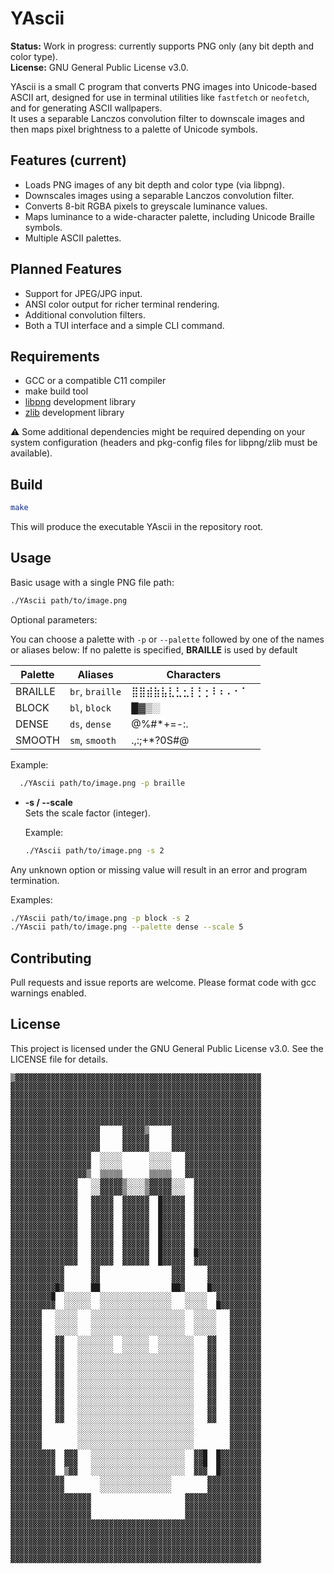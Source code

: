 # YAscii

**Status:** Work in progress: currently supports PNG only (any bit depth and color type).  
**License:** GNU General Public License v3.0.

YAscii is a small C program that converts PNG images into Unicode-based ASCII art, designed for use in terminal utilities like `fastfetch` or `neofetch`, and for generating ASCII wallpapers.  
It uses a separable Lanczos convolution filter to downscale images and then maps pixel brightness to a palette of Unicode symbols.

## Features (current)

- Loads PNG images of any bit depth and color type (via libpng).
- Downscales images using a separable Lanczos convolution filter.
- Converts 8-bit RGBA pixels to greyscale luminance values.
- Maps luminance to a wide-character palette, including Unicode Braille symbols.
- Multiple ASCII palettes.

## Planned Features 
- Support for JPEG/JPG input.
- ANSI color output for richer terminal rendering.
- Additional convolution filters.
- Both a TUI interface and a simple CLI command.

## Requirements

- GCC or a compatible C11 compiler  
- make build tool  
- [libpng](http://www.libpng.org/pub/png/libpng.html) development library  
- [zlib](https://zlib.net/) development library  

⚠ Some additional dependencies might be required depending on your system configuration (headers and pkg-config files for libpng/zlib must be available).

## Build

```bash
make
```

This will produce the executable YAscii in the repository root.

## Usage

Basic usage with a single PNG file path:

```bash
./YAscii path/to/image.png
```

Optional parameters:

You can choose a palette with `-p` or `--palette` followed by one of the names or aliases below:
If no palette is specified, **BRAILLE** is used by default

| Palette  | Aliases            | Characters                        |
|----------|--------------------|------------------------------------|
| BRAILLE  | `br`, `braille`    | ⣿⣿⣾⣷⣧⣇⣃⣂⡇⡃⡂⠇⠆⠄⠂⠁⠀ |
| BLOCK    | `bl`, `block`      | █▓▒░                              |
| DENSE    | `ds`, `dense`      | @%#*+=-:.                          |
| SMOOTH   | `sm`, `smooth`     | .,:;+*?0S#@                        |
  Example:

```bash
  ./YAscii path/to/image.png -p braille
  ```

- **-s / --scale**  
  Sets the scale factor (integer).  

  Example:
  ```bash
  ./YAscii path/to/image.png -s 2
  ```

Any unknown option or missing value will result in an error and program termination.



Examples:
```bash
./YAscii path/to/image.png -p block -s 2
./YAscii path/to/image.png --palette dense --scale 5 
```

## Contributing

Pull requests and issue reports are welcome. Please format code with gcc warnings enabled.

## License
This project is licensed under the GNU General Public License v3.0. See the LICENSE file for details.

```text
▒▓▓▓▓▓▓▓▓▓▓▓▓▓▓▓▓▓▓▓▓▓▓▓▓▓▓▓▓▓▓▓▓▓▓▓▓▓▓▓▓▓▓▓▓▓▓▓▓▓▓▓▓▓▓▓
▓▓▓▓▓▓▓▓▓▓▓▓▓▓▓▓▓▓▓▓▓▓▓▓▓▓▓▓▓▓▓▓▓▓▓▓▓▓▓▓▓▓▓▓▓▓▓▓▓▓▓▓▓▓▓▓
▓▓▓▓▓▓▓▓▓▓▓▓▓▓▓▓▓▓▓▓▓▓▓▓▓▓▓▓▓▓▓▓▓▓▓▓▓▓▓▓▓▓▓▓▓▓▓▓▓▓▓▓▓▓▓▓
▓▓▓▓▓▓▓▓▓▓▓▓▓▓▓▓▓▓▓▓▓▓▓▓▓▓▓▓▓▓▓▓▓▓▓▓▓▓▓▓▓▓▓▓▓▓▓▓▓▓▓▓▓▓▓▓
▓▓▓▓▓▓▓▓▓▓▓▓▓▓▓▓▓▓▓▓▓▓▓▓▓▓▓▓▓▓▓▓▓▓▓▓▓▓▓▓▓▓▓▓▓▓▓▓▓▓▓▓▓▓▓▓
▓▓▓▓▓▓▓▓▓▓▓▓▓▓▓▓▓▓▓▓▓▓▓▓▓▓▓▓▓▓▓▓▓▓▓▓▓▓▓▓▓▓▓▓▓▓▓▓▓▓▓▓▓▓▓▓
▓▓▓▓▓▓▓▓▓▓▓▓▓▓▓▓▓▓▓▓     ▓▓▓▓▓▒     ▓▓▓▓▓▓▓▓▓▓▓▓▓▓▓▓▓▓▓▓
▓▓▓▓▓▓▓▓▓▓▓▓▓▓▓▓▓▓▓▓     ▓▓▓▓▓▓     ▓▓▓▓▓▓▓▓▓▓▓▓▓▓▓▓▓▓▓▓
▓▓▓▓▓▓▓▓▓▓▓▓▓▓▓▓▓▓▓▓     ▓▓▓▓▓▓     ▓▓▓▓▓▓▓▓▓▓▓▓▓▓▓▓▓▓▓▓
▓▓▓▓▓▓▓▓▓▓▓▓▓▓▓▓▓▓  ░░░░░      ░░░░░   ▓▓▓▓▓▓▓▓▓▓▓▓▓▓▓▓▓
▓▓▓▓▓▓▓▓▓▓▓▓▓▓▓▓▓▓  ░░░░░      ░░░░░   ▓▓▓▓▓▓▓▓▓▓▓▓▓▓▓▓▓
▓▓▓▓▓▓▓▓▓▓▓▓▓▓▓▓▓▒  ▒▒▒▒▒      ▒▒▒▒▒   ▓▓▓▓▓▓▓▓▓▓▓▓▓▓▓▓▓
▓▓▓▓▓▓▓▓▓▓▓▓▓▓▓   ░░▓▓▓▓▓▒░░░░▒▓▓▓▓▓░░░  ▓▓▓▓▓▓▓▓▓▓▓▓▓▓▓
▓▓▓▓▓▓▓▓▓▓▓▓▓▓▓   ░░▓▓▓▓▓▒░░░░▒▓▓▓▓▓░░░  ▓▓▓▓▓▓▓▓▓▓▓▓▓▓▓
▓▓▓▓▓▓▓▓▓▓▓▓▓▓▓   ▓▓▓▓▓  ▓▓▓▓▓▓  █▓▓▓▓▓  ▓▓▓▓▓▓▓▓▓▓▓▓▓▓▓
▓▓▓▓▓▓▓▓▓▓▓▓▓▓▓   ▓▓▓▓▓  ▓▓▓▓▓▓  █▓▓▓▓▓  ▓▓▓▓▓▓▓▓▓▓▓▓▓▓▓
▓▓▓▓▓▓▓▓▓▓▓▓▓▓▓   ▓▓▓▓▓  ▓▓▓▓▓▓  █▓▓▓▓▓  ▓▓▓▓▓▓▓▓▓▓▓▓▓▓▓
▓▓▓▓▓▓▓▓▓▓▓▓▓▓▓   ▓▓▓▓▓  ▓▓▓▓▓▓  █▓▓▓▓▓  ▓▓▓▓▓▓▓▓▓▓▓▓▓▓▓
▓▓▓▓▓▓▓▓▓▓▓▓▓▓▓   ▓▓▓▓▓  ▓▓▓▓▓▓  █▓▓▓▓▓  ▓▓▓▓▓▓▓▓▓▓▓▓▓▓▓
▓▓▓▓▓▓▓▓▓▓▓▓▓▓▓   ▓▓▓▓▓  ▓▓▓▓▓▓  █▓▓▓▓▓  ▓▓▓▓▓▓▓▓▓▓▓▓▓▓▓
▓▓▓▓▓▓▓▓▓▓▓▓▓▓▓   ▓▓▓▓▓  ▓▓▓▓▓▓  █▓▓▓▓▓  █▓▓▓▓▓▓▓▓▓▓▓▓▓▓
▓▓▓▓▓▓▓▓▓▓▓▓▓▓▓   ▓▓▓▓▓  ▓▓▓▓▓▓  █▓▓▓▓▓  ▓▓▓▓▓▓▓▓▓▓▓▓▓▓▓
▓▓▓▓▓▓▓▓▓▓▓▓      ▓▓                ▓▓▓     ▓▓▓▓▓▓▓▓▓▓▓▓
▓▓▓▓▓▓▓▓▓▓▓▓      ▓▓                ▓▓▓     ▓▓▓▓▓▓▓▓▓▓▓▓
▓▓▓▓▓▓▓▓▓▓█▓      ██                ██▓     █▓▓▓▓▓▓▓▓▓▓▓
▓▓▓▓▓▓▓▓▓█  ░░░░░░  ░░░░░░░░░░░░░░░░   ░░░░░  ▓▓▓▓▓▓▓▓▓▓
▓▓▓▓▓▓▓▓▓▓  ░░░░░░  ░░░░░░░░░░░░░░░░   ░░░░░  █▓▓▓▓▓▓▓▓▓
▓▓▓▓▓▓▓   ░░░░░   ░░░░░░░░░░░░░░░░░░░░░  ░░░░░   ▓▓▓▓▓▓▓
▓▓▓▓▓▓▓   ░░░░░   ░░░░░░░░░░░░░░░░░░░░░  ░░░░░   ▓▓▓▓▓▓▓
▓▓▓▓▓▓▓   ░░░░░   ░░░░░░░░░░░░░░░░░░░░░  ░░░░░   ▓▓▓▓▓▓▓
▓▓▓▓▓▓▓   ▓▓   ░░░░░░░░  ░░░░░░  ░░░░░░░░   ▓▓   ▓▓▓▓▓▓▓
▓▓▓▓▓▓▓   ▓▓   ░░░░░░░░  ░░░░░░  ░░░░░░░░   ▓▓   ▓▓▓▓▓▓▓
▓▓▓▓▓▓▓   ▓▓   ░░░░░░░░░░░░░░░░░░░░░░░░░░   ▓▓   ▓▓▓▓▓▓▓
▓▓▓▓▓▓▓   ▓▓   ░░░░░░░░░░░░░░░░░░░░░░░░░░   ▓▓   ▓▓▓▓▓▓▓
▓▓▓▓▓▓▓   ▓▓   ░░░░░░░░░░░░░░░░░░░░░░░░░░   ▓▓   ▓▓▓▓▓▓▓
▓▓▓▓▓▓▓   ▓▓   ░░░░░░░░░░░░░░░░░░░░░░░░░░   ▓▓   ▓▓▓▓▓▓▓
▓▓▓▓▓▓▓   ▓▓   ░░░░░░░░░░░░░░░░░░░░░░░░░░   ▓▓   ▓▓▓▓▓▓▓
▓▓▓▓▓▓▓   ▓▓   ░░░░░░░░░░░░░░░░░░░░░░░░░░   ▓▓   ▓▓▓▓▓▓▓
▓▓▓▓▓▓▓   ▓▓   ░░░░░░░░░░░░░░░░░░░░░░░░░░   ▓▓   ▓▓▓▓▓▓▓
▓▓▓▓▓▓▓   ▓▓   ░░░░░░░░░░░░░░░░░░░░░░░░░░   ▓▓   ▓▓▓▓▓▓▓
▓▓▓▓▓▓▓        ░░░░░░░░░░░░░░░░░░░░░░░░░░        ▓▓▓▓▓▓▓
▓▓▓▓▓▓▓        ░░░░░░░░░░░░░░░░░░░░░░░░░░        ▓▓▓▓▓▓▓
▓▓▓▓▓▓▓        ░░░░░░░░░░░░░░░░░░░░░░░░░░        ▓▓▓▓▓▓▓
▓▓▓▓▓▓▓▓▓▓  ▓▓▓   ░░░░░░░░░░░░░░░░░░░░░  ▓▓█  █▓▓▓▓▓▓▓▓▓
▓▓▓▓▓▓▓▓▓▓  ▓▓▓   ░░░░░░░░░░░░░░░░░░░░░  ▓▓█  █▓▓▓▓▓▓▓▓▓
▓▓▓▓▓▓▓▓▓▓  ▒▓▓   ░░░░░░░░░░░░░░░░░░░░░  ▓▓▓  █▓▓▓▓▓▓▓▓▓
▓▓▓▓▓▓▓▓▓▓▓▓        ░░░░░░░░░░░░░░░░        ▓▓▓▓▓▓▓▓▓▓▓▓
▓▓▓▓▓▓▓▓▓▓▓▓        ░░░░░░░░░░░░░░░░        ▓▓▓▓▓▓▓▓▓▓▓▓
▓▓▓▓▓▓▓▓▓▓▓▓▓▓▓▓▓▓                     ▓▓▓▓▓▓▓▓▓▓▓▓▓▓▓▓▓
▓▓▓▓▓▓▓▓▓▓▓▓▓▓▓▓▓▓                     ▓▓▓▓▓▓▓▓▓▓▓▓▓▓▓▓▓
▓▓▓▓▓▓▓▓▓▓▓▓▓▓▓▓▓▓                     ▓▓▓▓▓▓▓▓▓▓▓▓▓▓▓▓▓
▓▓▓▓▓▓▓▓▓▓▓▓▓▓▓▓▓▓▓▓▓▓▓▓▓▓▓▓▓▓▓▓▓▓▓▓▓▓▓▓▓▓▓▓▓▓▓▓▓▓▓▓▓▓▓▓
▓▓▓▓▓▓▓▓▓▓▓▓▓▓▓▓▓▓▓▓▓▓▓▓▓▓▓▓▓▓▓▓▓▓▓▓▓▓▓▓▓▓▓▓▓▓▓▓▓▓▓▓▓▓▓▓
▓▓▓▓▓▓▓▓▓▓▓▓▓▓▓▓▓▓▓▓▓▓▓▓▓▓▓▓▓▓▓▓▓▓▓▓▓▓▓▓▓▓▓▓▓▓▓▓▓▓▓▓▓▓▓▓
▓▓▓▓▓▓▓▓▓▓▓▓▓▓▓▓▓▓▓▓▓▓▓▓▓▓▓▓▓▓▓▓▓▓▓▓▓▓▓▓▓▓▓▓▓▓▓▓▓▓▓▓▓▓▓▓
▓▓▓▓▓▓▓▓▓▓▓▓▓▓▓▓▓▓▓▓▓▓▓▓▓▓▓▓▓▓▓▓▓▓▓▓▓▓▓▓▓▓▓▓▓▓▓▓▓▓▓▓▓▓▓▓
```
